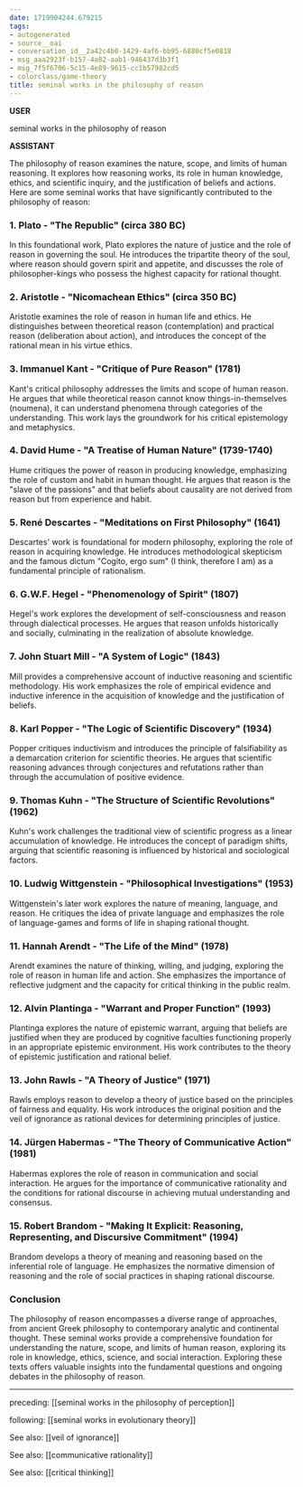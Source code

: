 ```yaml
---
date: 1719904244.679215
tags:
- autogenerated
- source__oai
- conversation_id__2a42c4b0-1429-4af6-bb95-6880cf5e0818
- msg_aaa2923f-b157-4a82-aab1-946437d3b3f1
- msg_7f5f6706-5c15-4e89-9615-cc1b57982cd5
- colorclass/game-theory
title: seminal works in the philosophy of reason
---
```


**USER**

seminal works in the philosophy of reason


**ASSISTANT**

The philosophy of reason examines the nature, scope, and limits of human reasoning. It explores how reasoning works, its role in human knowledge, ethics, and scientific inquiry, and the justification of beliefs and actions. Here are some seminal works that have significantly contributed to the philosophy of reason:

### 1. **Plato - "The Republic" (circa 380 BC)**
In this foundational work, Plato explores the nature of justice and the role of reason in governing the soul. He introduces the tripartite theory of the soul, where reason should govern spirit and appetite, and discusses the role of philosopher-kings who possess the highest capacity for rational thought.

### 2. **Aristotle - "Nicomachean Ethics" (circa 350 BC)**
Aristotle examines the role of reason in human life and ethics. He distinguishes between theoretical reason (contemplation) and practical reason (deliberation about action), and introduces the concept of the rational mean in his virtue ethics.

### 3. **Immanuel Kant - "Critique of Pure Reason" (1781)**
Kant's critical philosophy addresses the limits and scope of human reason. He argues that while theoretical reason cannot know things-in-themselves (noumena), it can understand phenomena through categories of the understanding. This work lays the groundwork for his critical epistemology and metaphysics.

### 4. **David Hume - "A Treatise of Human Nature" (1739-1740)**
Hume critiques the power of reason in producing knowledge, emphasizing the role of custom and habit in human thought. He argues that reason is the "slave of the passions" and that beliefs about causality are not derived from reason but from experience and habit.

### 5. **René Descartes - "Meditations on First Philosophy" (1641)**
Descartes' work is foundational for modern philosophy, exploring the role of reason in acquiring knowledge. He introduces methodological skepticism and the famous dictum "Cogito, ergo sum" (I think, therefore I am) as a fundamental principle of rationalism.

### 6. **G.W.F. Hegel - "Phenomenology of Spirit" (1807)**
Hegel's work explores the development of self-consciousness and reason through dialectical processes. He argues that reason unfolds historically and socially, culminating in the realization of absolute knowledge.

### 7. **John Stuart Mill - "A System of Logic" (1843)**
Mill provides a comprehensive account of inductive reasoning and scientific methodology. His work emphasizes the role of empirical evidence and inductive inference in the acquisition of knowledge and the justification of beliefs.

### 8. **Karl Popper - "The Logic of Scientific Discovery" (1934)**
Popper critiques inductivism and introduces the principle of falsifiability as a demarcation criterion for scientific theories. He argues that scientific reasoning advances through conjectures and refutations rather than through the accumulation of positive evidence.

### 9. **Thomas Kuhn - "The Structure of Scientific Revolutions" (1962)**
Kuhn's work challenges the traditional view of scientific progress as a linear accumulation of knowledge. He introduces the concept of paradigm shifts, arguing that scientific reasoning is influenced by historical and sociological factors.

### 10. **Ludwig Wittgenstein - "Philosophical Investigations" (1953)**
Wittgenstein's later work explores the nature of meaning, language, and reason. He critiques the idea of private language and emphasizes the role of language-games and forms of life in shaping rational thought.

### 11. **Hannah Arendt - "The Life of the Mind" (1978)**
Arendt examines the nature of thinking, willing, and judging, exploring the role of reason in human life and action. She emphasizes the importance of reflective judgment and the capacity for critical thinking in the public realm.

### 12. **Alvin Plantinga - "Warrant and Proper Function" (1993)**
Plantinga explores the nature of epistemic warrant, arguing that beliefs are justified when they are produced by cognitive faculties functioning properly in an appropriate epistemic environment. His work contributes to the theory of epistemic justification and rational belief.

### 13. **John Rawls - "A Theory of Justice" (1971)**
Rawls employs reason to develop a theory of justice based on the principles of fairness and equality. His work introduces the original position and the veil of ignorance as rational devices for determining principles of justice.

### 14. **Jürgen Habermas - "The Theory of Communicative Action" (1981)**
Habermas explores the role of reason in communication and social interaction. He argues for the importance of communicative rationality and the conditions for rational discourse in achieving mutual understanding and consensus.

### 15. **Robert Brandom - "Making It Explicit: Reasoning, Representing, and Discursive Commitment" (1994)**
Brandom develops a theory of meaning and reasoning based on the inferential role of language. He emphasizes the normative dimension of reasoning and the role of social practices in shaping rational discourse.

### Conclusion

The philosophy of reason encompasses a diverse range of approaches, from ancient Greek philosophy to contemporary analytic and continental thought. These seminal works provide a comprehensive foundation for understanding the nature, scope, and limits of human reason, exploring its role in knowledge, ethics, science, and social interaction. Exploring these texts offers valuable insights into the fundamental questions and ongoing debates in the philosophy of reason.


---

preceding: [[seminal works in the philosophy of perception]]  


following: [[seminal works in evolutionary theory]]

See also: [[veil of ignorance]]


See also: [[communicative rationality]]


See also: [[critical thinking]]